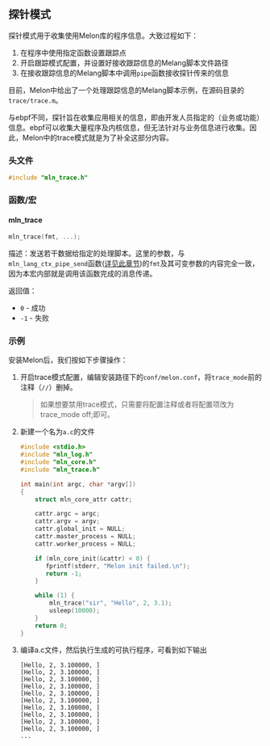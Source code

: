 ## 探针模式

探针模式用于收集使用Melon库的程序信息。大致过程如下：

1. 在程序中使用指定函数设置跟踪点
2. 开启跟踪模式配置，并设置好接收跟踪信息的Melang脚本文件路径
3. 在接收跟踪信息的Melang脚本中调用`pipe`函数接收探针传来的信息

目前，Melon中给出了一个处理跟踪信息的Melang脚本示例，在源码目录的`trace/trace.m`。

与ebpf不同，探针旨在收集应用相关的信息，即由开发人员指定的（业务或功能）信息。ebpf可以收集大量程序及内核信息，但无法针对与业务信息进行收集。因此，Melon中的trace模式就是为了补全这部分内容。



### 头文件

```c
#include "mln_trace.h"
```



### 函数/宏



#### mln_trace

```c
mln_trace(fmt, ...);
```

描述：发送若干数据给指定的处理脚本。这里的参数，与`mln_lang_ctx_pipe_send`函数([详见此章节](https://water-melon.github.io/Melon/cn/melang.html))的`fmt`及其可变参数的内容完全一致，因为本宏内部就是调用该函数完成的消息传递。

返回值：

- `0` - 成功
- `-1` - 失败



### 示例

安装Melon后，我们按如下步骤操作：

1. 开启trace模式配置，编辑安装路径下的`conf/melon.conf`，将`trace_mode`前的注释（`//`）删掉。

   > 如果想要禁用trace模式，只需要将配置注释或者将配置项改为 trace_mode off;即可。

2. 新建一个名为`a.c`的文件

   ```c
   #include <stdio.h>
   #include "mln_log.h"
   #include "mln_core.h"
   #include "mln_trace.h"

   int main(int argc, char *argv[])
   {
       struct mln_core_attr cattr;

       cattr.argc = argc;
       cattr.argv = argv;
       cattr.global_init = NULL;
       cattr.master_process = NULL;
       cattr.worker_process = NULL;

       if (mln_core_init(&cattr) < 0) {
          fprintf(stderr, "Melon init failed.\n");
          return -1;
       }

       while (1) {
           mln_trace("sir", "Hello", 2, 3.1);
           usleep(10000);
       }
       return 0;
   }
   ```



3. 编译a.c文件，然后执行生成的可执行程序，可看到如下输出

   ```
   [Hello, 2, 3.100000, ]
   [Hello, 2, 3.100000, ]
   [Hello, 2, 3.100000, ]
   [Hello, 2, 3.100000, ]
   [Hello, 2, 3.100000, ]
   [Hello, 2, 3.100000, ]
   [Hello, 2, 3.100000, ]
   [Hello, 2, 3.100000, ]
   [Hello, 2, 3.100000, ]
   [Hello, 2, 3.100000, ]
   ...
   ```

